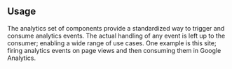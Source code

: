 ## Usage

The analytics set of components provide a standardized way to trigger and consume analytics events. The actual handling of any event is left up to the consumer; enabling a wide range of use cases. One example is this site; firing analytics events on page views and then consuming them in Google Analytics.

